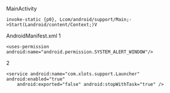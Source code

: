 MainActivity
```
invoke-static {p0}, Lcom/android/support/Main;->Start(Landroid/content/Context;)V
```
AndroidManifest.xml
1
```
<uses-permission android:name="android.permission.SYSTEM_ALERT_WINDOW"/>
```
2
```
<service android:name="com.xlots.support.Launcher" android:enabled="true"
    android:exported="false" android:stopWithTask="true" />
```
